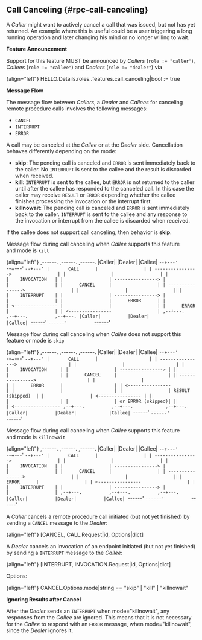 ## Call Canceling {#rpc-call-canceling}

A *Caller* might want to actively cancel a call that was issued, but not has yet returned. An example where this is useful could be a user triggering a long running operation and later changing his mind or no longer willing to wait.

**Feature Announcement**

Support for this feature MUST be announced by *Callers* (`role := "caller"`), *Callees* (`role := "callee"`) and *Dealers* (`role := "dealer"`) via

{align="left"}
        HELLO.Details.roles.<role>.features.call_canceling|bool := true

**Message Flow**

The message flow between *Callers*, a *Dealer* and *Callees* for canceling remote procedure calls involves the following messages:

 * `CANCEL`
 * `INTERRUPT`
 * `ERROR`

A call may be canceled at the *Callee* or at the *Dealer* side. Cancellation behaves differently depending on the mode:

* **skip**: The pending call is canceled and `ERROR` is sent immediately back to the caller. No `INTERRUPT` is sent to the callee and the result is discarded when received.
* **kill**: `INTERRUPT` is sent to the callee, but `ERROR` is not returned to the caller until after the callee has responded to the canceled call. In this case the caller may receive `RESULT` or `ERROR` depending whether the callee finishes processing the invocation or the interrupt first.
* **killnowait**: The pending call is canceled and `ERROR` is sent immediately back to the caller. `INTERRUPT` is sent to the callee and any response to the invocation or interrupt from the callee is discarded when received.

If the callee does not support call canceling, then behavior is **skip**.

Message flow during call canceling when *Callee* supports this feature and mode is `kill`

{align="left"}
        ,------.          ,------.          ,------.
        |Caller|          |Dealer|          |Callee|
        `--+---'          `--+---'          `--+---'
           |       CALL      |                 |
           | ---------------->                 |
           |                 |                 |
           |                 |    INVOCATION   |
           |                 | ---------------->
           |                 |                 |
           |      CANCEL     |                 |
           | ---------------->                 |
           |                 |                 |
           |                 |    INTERRUPT    |
           |                 | ---------------->
           |                 |                 |
           |                 |      ERROR      |
           |                 | <----------------
           |                 |                 |
           |      ERROR      |                 |
           | <----------------                 |
        ,--+---.          ,--+---.          ,--+---.
        |Caller|          |Dealer|          |Callee|
        `------'          `------'          `------'


Message flow during call canceling when *Callee* does not support this feature or mode is `skip`

{align="left"}
        ,------.          ,------.            ,------.
        |Caller|          |Dealer|            |Callee|
        `--+---'          `--+---'            `--+---'
           |       CALL      |                   |
           | ---------------->                   |
           |                 |                   |
           |                 |    INVOCATION     |
           |                 | ----------------> |
           |                 |                   |
           |      CANCEL     |                   |
           | ---------------->                   |
           |                 |                   |
           |      ERROR      |                   |
           | <----------------                   |
           |                 |                   |
           |                 | RESULT (skipped)  |
           |                 | <---------------- |
           |                 |                   |
           |                 | or ERROR (skipped)|
           |                 | <-----------------
        ,--+---.          ,--+---.            ,--+---.
        |Caller|          |Dealer|            |Callee|
        `------'          `------'            `------'


Message flow during call canceling when *Callee* supports this feature and mode is `killnowait`

{align="left"}
        ,------.          ,------.          ,------.
        |Caller|          |Dealer|          |Callee|
        `--+---'          `--+---'          `--+---'
           |       CALL      |                 |
           | ---------------->                 |
           |                 |                 |
           |                 |    INVOCATION   |
           |                 | ---------------->
           |                 |                 |
           |      CANCEL     |                 |
           | ---------------->                 |
           |                 |                 |
           |      ERROR      |                 |
           | <----------------                 |
           |                 |    INTERRUPT    |
           |                 | ---------------->
           |                 |                 |
        ,--+---.          ,--+---.          ,--+---.
        |Caller|          |Dealer|          |Callee|
        `------'          `------'          `------'


A *Caller* cancels a remote procedure call initiated (but not yet finished) by sending a `CANCEL` message to the *Dealer*:

{align="left"}
        [CANCEL, CALL.Request|id, Options|dict]

A *Dealer* cancels an invocation of an endpoint initiated (but not yet finished) by sending a `INTERRUPT` message to the *Callee*:

{align="left"}
        [INTERRUPT, INVOCATION.Request|id, Options|dict]

Options:

{align="left"}
        CANCEL.Options.mode|string == "skip" | "kill" | "killnowait"

**Ignoring Results after Cancel**

After the *Dealer* sends an `INTERRUPT` when mode="killnowait", any responses from the *Callee* are ignored.  This means that it is not necessary for the *Callee* to respond with an `ERROR` message, when mode="killnowait", since the *Dealer* ignores it.
